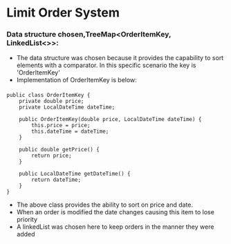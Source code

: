 # Limit Order System

### Data structure chosen,TreeMap<OrderItemKey, LinkedList<>>:

- The data structure was chosen because it provides the capability to sort elements
with a comparator. In this specific scenario the key is 'OrderItemKey'
- Implementation of OrderItemKey is below:
####
```
public class OrderItemKey {
    private double price;
    private LocalDateTime dateTime;

    public OrderItemKey(double price, LocalDateTime dateTime) {
        this.price = price;
        this.dateTime = dateTime;
    }

    public double getPrice() {
        return price;
    }

    public LocalDateTime getDateTime() {
        return dateTime;
    }
}
```
- The above class provides the ability to sort on price and date.
- When an order is modified the date changes causing this item to lose priority
- A linkedList was chosen here to keep orders in the manner they were added

